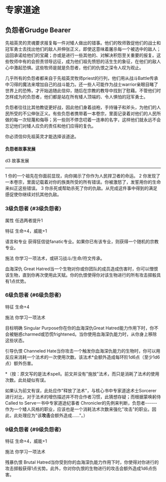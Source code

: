 # 专家道途

## 负怨者Grudge Bearer

先祖英灵的灵魂要求报复每一件对矮人做出的错事。他们的牧师敦促他们的战士和冠军勇士去找出他们的敌人并伸张正义，即使这意味着屠杀每一个被选中的敌人；运回承诺给他们的宝藏；亦或是进行一些其他的、对解决积怨至关重要的报复。这些牧师中有的会担责领导远征，成为他们祖先愤怒的活生生的象征，在他们的敌人心中激起恐惧。这些牧师是就是负怨者，他们的仇恨之深令人叹为观止。

几乎所有的负怨者都来自于先祖英灵牧师priest的行列，他们用从战斗Battle传承中习得的魔法来增加自己的战斗能力。还一些人可能作为战士warrior亲眼目睹了世界上的恐怖，才开始追随此信仰，随后在宗教的教导中找到了慰藉。不管他们时怎样成为的负怨者，他们都是站在所有矮人顶端的、令人惧怕的冠军勇士。

负怨者往往比其他教徒更好战，因此他们身着战袍，手持锤子和斧头，为他们的人民所受的不公伸张正义。有些负怨者携带着一本卷宗，里面记录着对他们的人民所做的每一次轻蔑和侮辱；另一些则不停念叨着一连串的名字，这样他们就永远不会忘记他们对矮人应负的责任和他们应得的复仇。

你必须信仰先祖英灵才能选择该道途。

#### 负怨者故事发展

  d3   故事发展
  ---- --------------------------------------------------------------------------------------------------
  1    你的一个祖先在你面前显现，向你揭示了你作为人民捍卫者的命运。
  2    你发现了一本卷宗，里面记载着对你的族类所受的所有错误。你被激怒了，发誓用你的生命来纠正这些错误。
  3    你杀死或帮助杀死了你的仇敌。从完成这件事中得到的满足感促使你继续对抗其他仇敌。

### 3级负怨者 {#3级负怨者}

属性 任选两者提升1

特征 生命+4，威能+1

语言和专业
获得狂信徒fanatic专业。如果你已有该专业，则获得一个随机的宗教专业。

施法 你学习一项法术，或研习战斗/生命/符文传承。

血海深仇 Great
Hatred当一个生物对你或你团队的成员造成伤害时，你可以憎恨该生物，直到你再次使用此天赋。你的仇恨使得你对该生物进行的所有攻击掷骰具有1点优势。

### 6级负怨者 {#6级负怨者}

特征 生命+4

施法 你学习一项法术

目标明确 Singular Purpose你在你的血海深仇Great
Hatred能力作用下时，你不会被魅惑charmed或恐慌frightened。当你使用血海深仇能力时，从你身上移除这些状态。

引导仇恨 Channeled
Hate当你攻击一个触发你血海深仇能力的生物时，你可以用反应来消耗一个法术的一次使用次数。该法术\*会额外造成每环阶1d6点（至少1d6点）额外伤害。

\*（按：原文写的是法术spell。前文并没有"施放"法术，而只是消耗了法术的使用次数。此处疑似有误。

如果认为前文有误，此处应作"释放了法术"，与核心书中专家道途术士Sorcerer进行对比，对于法术的增伤描述并不符合作者习惯，此猜想存疑；而根据蒙唤躬侍
Called to Serve一书中专家道途纪事者
Chronicler的先例来判断，负怨者------作为一个矮人风格的职业，应该也是一个消耗法术次数来强化"攻击"的职业。因此，此处理应为"该**攻击**会额外造成......"。）

### 9级负怨者 {#9级负怨者}

特征 生命+4，威能+1

施法 你学习一项法术

残暴仇恨 Brutal
Hatred当你受到你的血海深仇能力作用下时，你使得对你进行的攻击掷骰获得1点劣势。此外，你对你仇恨的生物进行的攻击会额外造成1d6点伤害。
